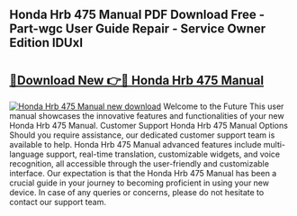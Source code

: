 ## Honda Hrb 475 Manual PDF Download Free - Part-wgc User Guide Repair - Service Owner Edition lDUxI

# <h2><a href="http://bc81963.oget.top/?id=Honda+Hrb+475+Manual">🔗Download New 👉🔴 Honda Hrb 475 Manual</a></h2>

[![Honda Hrb 475 Manual new download](https://i.imgur.com/5g1atiW.png)](http://bc81963.oget.top/?id=Honda+Hrb+475+Manual)
Welcome to the Future This user manual showcases the innovative features and functionalities of your new Honda Hrb 475 Manual. Customer Support Honda Hrb 475 Manual Options Should you require assistance, our dedicated customer support team is available to help. Honda Hrb 475 Manual advanced features include multi-language support, real-time translation, customizable widgets, and voice recognition, all accessible through the user-friendly and customizable interface. Our expectation is that the Honda Hrb 475 Manual has been a crucial guide in your journey to becoming proficient in using your new device. In case of any queries or concerns, please do not hesitate to contact our support team.
